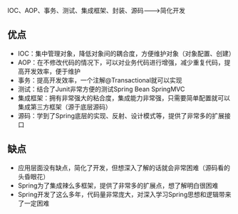 IOC、AOP、事务、测试、集成框架、封装、源码--->简化开发
## 优点

- IOC：集中管理对象，降低对象间的耦合度，方便维护对象（对象配置、创建）
- AOP：在不修改代码的情况下，可以对业务代码进行增强，减少重复代码，提高开发效率，便于维护
- 事务：提高开发效率，一个注解@Transactional就可以实现
- 测试：结合了Junit非常方便的测试Spring Bean SpringMVC
- 集成框架：拥有非常强大的粘合度，集成能力非常强，只需要简单配置就可以集成第三方框架（源于底层源码）
- 源码：学到了Spring底层的实现、反射、设计模式等，提供了非常多的扩展接口
## 缺点

- 应用层面没有缺点，简化了开发，但想深入了解的话就会非常困难（源码看的头昏眼花）
- Spring为了集成辣么多框架，提供了非常多的扩展点，想了解明白很困难
- Spring开发了这么多年，代码量非常庞大，对深入学习Spring思想和逻辑带来了一定困难
